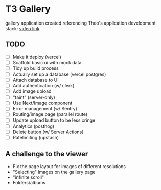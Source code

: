 # T3 Gallery

<!--The codebase from Theo's [T3 App Router Tutorial on YouTube](https://github.com/t3dotgg/t3gallery)-->

gallery application created referencing Theo's application development stack: [video link](https://youtu.be/d5x0JCZbAJs?si=NgGYygrPNSKFGP9a)

## TODO

- [ ] Make it deploy (vercel)
- [ ] Scaffold basic ui with mock data
- [ ] Tidy up build process
- [ ] Actually set up a database (vercel postgres)
- [ ] Attach database to UI
- [ ] Add authentication (w/ clerk)
- [ ] Add image upload
- [ ] "taint" (server-only)
- [ ] Use Next/Image component
- [ ] Error management (w/ Sentry)
- [ ] Routing/image page (parallel route)
- [ ] Update upload button to be less cringe
- [ ] Analytics (posthog)
- [ ] Delete button (w/ Server Actions)
- [ ] Ratelimiting (upstash)

## A challenge to the viewer

- Fix the page layout for images of different resolutions
- "Selecting" images on the gallery page
- "infinite scroll"
- Folders/albums
